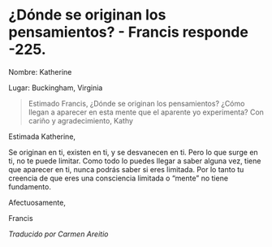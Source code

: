 # ¿Dónde se originan los pensamientos? - Francis responde -225.

Nombre: Katherine

Lugar: Buckingham, Virginia

>Estimado Francis, ¿Dónde se originan los pensamientos? ¿Cómo llegan a aparecer en esta mente que el aparente yo experimenta? Con cariño y agradecimiento, Kathy

Estimada Katherine,

Se originan en ti, existen en ti, y se desvanecen en ti. Pero lo que surge en ti, no te puede limitar. Como todo lo puedes llegar a saber alguna vez, tiene que aparecer en ti, nunca podrás saber si eres limitada. Por lo tanto tu creencia de que eres una consciencia limitada o “mente” no tiene fundamento.

Afectuosamente,

Francis

_Traducido por Carmen Areitio_

